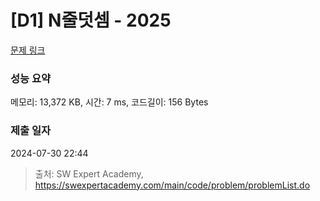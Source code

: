 # [D1] N줄덧셈 - 2025 

[문제 링크](https://swexpertacademy.com/main/code/problem/problemDetail.do?contestProbId=AV5QFZtaAscDFAUq) 

### 성능 요약

메모리: 13,372 KB, 시간: 7 ms, 코드길이: 156 Bytes

### 제출 일자

2024-07-30 22:44



> 출처: SW Expert Academy, https://swexpertacademy.com/main/code/problem/problemList.do